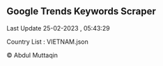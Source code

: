 

## Google Trends Keywords Scraper 
 
Last Update 25-02-2023 , 05:43:29

Country List :
VIETNAM.json



© Abdul Muttaqin 
